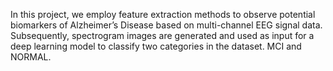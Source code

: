 In this project, we employ feature extraction methods to observe potential biomarkers of Alzheimer’s Disease based
on multi-channel EEG signal data. Subsequently, spectrogram
images are generated and used as input for a deep learning model
to classify two categories in the dataset. MCI and NORMAL.
